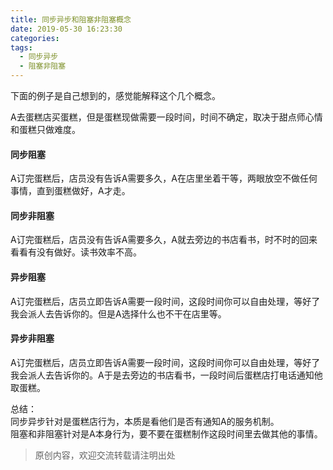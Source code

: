 ```yaml
---
title: 同步异步和阻塞非阻塞概念
date: 2019-05-30 16:23:30
categories:
tags: 
  - 同步异步
  - 阻塞非阻塞
---
```

下面的例子是自己想到的，感觉能解释这个几个概念。

A去蛋糕店买蛋糕，但是蛋糕现做需要一段时间，时间不确定，取决于甜点师心情和蛋糕只做难度。
#### 同步阻塞
A订完蛋糕后，店员没有告诉A需要多久，A在店里坐着干等，两眼放空不做任何事情，直到蛋糕做好，A才走。
#### 同步非阻塞
A订完蛋糕后，店员没有告诉A需要多久，A就去旁边的书店看书，时不时的回来看看有没有做好。读书效率不高。
#### 异步阻塞
A订完蛋糕后，店员立即告诉A需要一段时间，这段时间你可以自由处理，等好了我会派人去告诉你的。但是A选择什么也不干在店里等。
#### 异步非阻塞
A订完蛋糕后，店员立即告诉A需要一段时间，这段时间你可以自由处理，等好了我会派人去告诉你的。A于是去旁边的书店看书，一段时间后蛋糕店打电话通知他取蛋糕。

总结：  
同步异步针对是蛋糕店行为，本质是看他们是否有通知A的服务机制。  
阻塞和非阻塞针对是A本身行为，要不要在蛋糕制作这段时间里去做其他的事情。

>原创内容，欢迎交流转载请注明出处